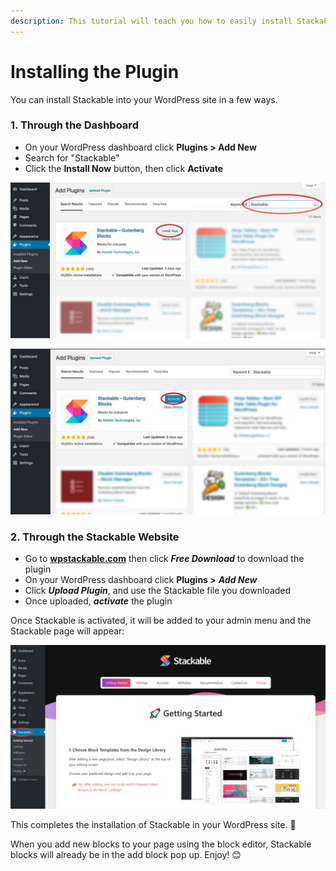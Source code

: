 ```yaml
---
description: This tutorial will teach you how to easily install Stackable.
---
```


# Installing the Plugin

You can install Stackable into your WordPress site in a few ways.

### **1. Through the Dashboard**

* On your WordPress dashboard click **Plugins &gt; Add New**
* Search for "Stackable"
* Click the **Install Now** button, then click **Activate**

![](../../.gitbook/assets/stackable-install-tutorial-2-search-03-1.jpg)

![](../../.gitbook/assets/stackable-install-tutorial-3-activate-02-1.jpg)



### **2. Through the Stackable Website**

* Go to [**wpstackable.com**](https://wpstackable.com/) then click _**Free Download**_ to download the plugin
* On your WordPress dashboard click **Plugins &gt;** _**Add New**_
* Click _**Upload Plugin**_, and use the Stackable file you downloaded
* Once uploaded, _**activate**_ the plugin



Once Stackable is activated, it will be added to your admin menu and the Stackable page will appear:

![](../../.gitbook/assets/firefox_fqej8eomus.png)



This completes the installation of Stackable in your WordPress site. 🥳

When you add new blocks to your page using the block editor, Stackable blocks will already be in the add block pop up. Enjoy! 😊

